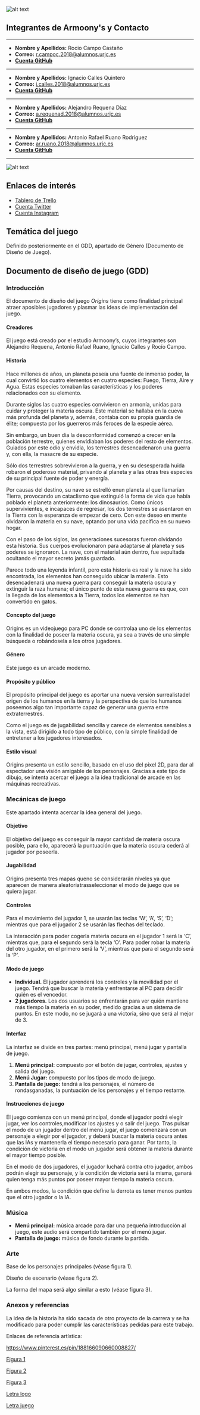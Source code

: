 ![alt text](https://github.com/Blinx24/Origins/blob/main/origins.png?raw=true)
## Integrantes de Armoony's y Contacto
---
- **Nombre y Apellidos:** Rocio Campo Castaño
- **Correo:** r.campoc.2018@alumnos.urjc.es
- **[Cuenta GitHub](https://github.com/rox06io)** 
---
- **Nombre y Apellidos:** Ignacio Calles Quintero
- **Correo:** i.calles.2018@alumnos.urjc.es
- **[Cuenta GitHub](https://github.com/Nachete07)** 
---
- **Nombre y Apellidos:** Alejandro Requena Díaz
- **Correo:** a.requenad.2018@alumnos.urjc.es
- **[Cuenta GitHub](https://github.com/Requena21)** 
---
- **Nombre y Apellidos:** Antonio Rafael Ruano Rodríguez
- **Correo:** ar.ruano.2018@alumnos.urjc.es
- **[Cuenta GitHub](https://github.com/Blinx24)** 
---
![alt text](https://github.com/Blinx24/Origins/blob/main/logo.png?raw=true)
## Enlaces de interés
- [Tablero de Trello](https://trello.com/b/EvkI8htP/juegos-en-red-origins)
- [Cuenta Twitter](https://twitter.com/ArmoonyS?s=20)
- [Cuenta Instagram](https://www.instagram.com/armoony.s/?hl=es)
## Temática del juego
Definido posteriormente en el GDD, apartado de Género (Documento de Diseño de Juego).
## Documento de diseño de juego (GDD)
### Introducción
El documento de diseño del juego _Origins_ tiene como finalidad principal atraer aposibles jugadores y plasmar las ideas de implementación del juego.
#### Creadores
El juego está creado por el estudio Armoony’s, cuyos integrantes son Alejandro Requena, Antonio Rafael Ruano, Ignacio Calles y Rocío Campo.
#### Historia
Hace millones de años, un planeta poseía una fuente de inmenso poder, la cual convirtió los  cuatro  elementos  en  cuatro  especies:  Fuego,  Tierra,  Aire  y  Agua.  Estas  especies tomaban las características y los poderes relacionados con su elemento.

Durante siglos las cuatro especies convivieron en armonía, unidas para cuidar y proteger la  materia  oscura.  Este  material  se  hallaba  en  la  cueva  más  profunda  del  planeta  y, además, contaba con su propia guardia de élite; compuesta por los guerreros más feroces de la especie aérea.

Sin embargo, un buen día la desconformidad comenzó a crecer en la población terrestre, quienes envidiaban los poderes del resto de elementos. Guiados por este odio y envidia, los terrestres desencadenaron una guerra y, con ella, la masacre de su especie.

Sólo  dos  terrestres  sobrevivieron  a  la  guerra,  y  en  su  desesperada  huida  robaron  el poderoso material, privando al planeta y a las otras tres especies de su principal fuente de poder y energía.

Por  causas  del  destino,  su  nave  se  estrelló enun  planeta  al  que  llamarían Tierra, provocando un cataclismo que extinguió la forma de vida que había poblado el planeta anteriormente: los dinosaurios. Como únicos supervivientes, e incapaces de regresar, los dos  terrestres  se  asentaron  en  la  Tierra  con  la  esperanza  de  empezar  de  cero.  Con  este deseo en mente olvidaron la materia en su nave, optando por una vida pacifica en su nuevo hogar.

Con el paso de los siglos, las generaciones sucesoras fueron olvidando esta historia. Sus cuerpos evolucionaron para adaptarse al planeta y sus poderes se ignoraron. La nave, con el material aún dentro, fue sepultada ocultando el mayor secreto jamás guardado.

Parece todo una leyenda infantil, pero esta historia es real y la nave ha sido encontrada, los  elementos  han  conseguido  ubicar  la  materia.  Esto  desencadenará  una  nueva  guerra para conseguir la materia oscura y extinguir la raza humana; el único punto de esta nueva guerra  es  que,  con  la  llegada de  los  elementos  a  la  Tierra,  todos  los  elementos  se  han convertido en gatos.
#### Concepto del juego
Origins es  un  videojuego  para  PC  donde se  controlaa  uno  de  los  elementos  con  la finalidad de  poseer  la  materia  oscura,  ya  sea  a  través  de  una  simple  búsqueda  o robándosela a los otros jugadores.
#### Género
Este juego es un arcade moderno.
#### Propósito y público
El propósito principal del juego es aportar una nueva versión surrealistadel origen de los humanos en la tierra y la perspectiva de que los humanos poseemos algo tan importante capaz de generar una guerra entre extraterrestres.

Como el juego es de jugabilidad sencilla y carece de elementos sensibles a la vista, está dirigido  a  todo  tipo  de  público, con  la  simple  finalidad  de  entretener  a  los  jugadores interesados.
#### Estilo visual
Origins presenta un estilo sencillo, basado en el uso del pixel 2D, para dar al espectador una visión amigable de los personajes. Gracias a este tipo de dibujo, se intenta acercar el juego a la idea tradicional de arcade en las máquinas recreativas.
### Mecánicas de juego
Este apartado intenta acercar la idea general del juego.
#### Objetivo
El objetivo del juego es conseguir la mayor cantidad de materia oscura posible, para ello, aparecerá la puntuación que la materia oscura cederá al jugador por poseerla.
#### Jugabilidad
Origins presenta tres mapas queno se considerarán niveles ya que aparecen de manera aleatoriatrasseleccionar el modo de juego que se quiera jugar.
#### Controles
Para el movimiento del jugador 1, se usarán las teclas ‘W’, ‘A’, ‘S’, ‘D’; mientras que para el jugador 2 se usarán las flechas del teclado.

La interacción para poder cogerla materia oscura en el jugador 1 será la ‘C’, mientras que, para el segundo será la tecla ‘O’. Para poder robar la materia del otro jugador, en el primero será la ‘V’, mientras que para el segundo será la ‘P’.
#### Modo de juego
- **Individual.** El jugador aprenderá los controles y la movilidad por el juego. Tendrá que buscar la materia y enfrentarse al PC para decidir quién es el vencedor.
- **2 jugadores.** Los dos usuarios se enfrentarán para ver quién mantiene más tiempo la materia en su poder, medido gracias a un sistema de puntos. En este modo, no se jugará a una victoria, sino que será al mejor de 3.
#### Interfaz
La interfaz se divide en tres partes: menú principal, menú jugar y pantalla de juego.
1. **Menú principal:** compuesto por el botón de jugar, controles, ajustes y salida del juego.
2. **Menú Jugar:** compuesto por los tipos de modo de juego.
3. **Pantalla  de  juego:**  tendrá  a  los  personajes,  el  número  de  rondasganadas,  la puntuación de los personajes y el tiempo restante.
#### Instrucciones de juego
El juego comienza con un menú principal, donde el jugador podrá elegir jugar, ver los controles,modificar los ajustes y o salir del juego. Tras pulsar el modo de un jugador dentro del menú jugar, el juego comenzará con un personaje a elegir por el jugador, y deberá buscar la materia oscura antes que las IAs y mantenerla el tiempo necesario para ganar. Por tanto, la condición de victoria en el modo un jugador será obtener la materia durante el mayor tiempo posible.

En el modo de dos jugadores, el jugador luchará contra otro jugador, ambos podrán elegir su personaje, y la condición de victoria será la misma, ganará quien tenga más puntos por poseer mayor tiempo la materia oscura.

En ambos modos, la condición que define la derrota es tener menos puntos que el otro jugador o la IA.
### Música
- **Menú  principal:** música  arcade  para  dar  una  pequeña  introducción  al  juego,  este  audio será compartido también por el menú jugar.
- **Pantalla de juego:** música de fondo durante la partida.
### Arte
Base de los personajes principales (véase figura 1).

Diseño de escenario (véase figura 2).

La forma del mapa será algo similar a esto (véase figura 3).
### Anexos y referencias
La idea de la historia ha sido sacada de otro proyecto de la  carrera y se  ha modificado para poder cumplir las características pedidas para este trabajo. 

Enlaces de referencia artística:

https://www.pinterest.es/pin/188166090660008827/

[Figura 1](https://www.pinterest.es/pin/331577591312078256/)

[Figura 2](https://www.pinterest.es/pin/244883298474322218/)

[Figura 3](http://www.onlinemania.es/juego/8356/Pokemon-Perla-Version-8GBA9.html)

[Letra logo](https://www.dafont.com/es/a-alloy-ink.font)

[Letra juego](https://www.dafont.com/es/search.php?q=gelio)
